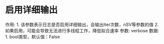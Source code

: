 # 启用详细输出

作用: 1. 该参数表示日志是否启用详细输出，会输出iter次数，nSV等参数的值  2. 如果启用，可能会导致无法进行多线程工作，降低拟合速率
参数: verbose
数据: 1. bool类型，默认值：False